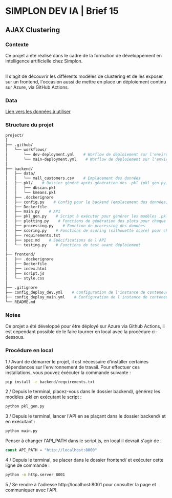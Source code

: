 # SIMPLON DEV IA | Brief 15

## AJAX Clustering

### Contexte

Ce projet a été réalisé dans le cadre de la formation de développement en intelligence artificielle chez Simplon.<br><br>

Il s'agit de découvrir les différents modèles de clustering et de les exposer sur un frontend, l'occasion aussi de mettre en place un déploiement continu sur Azure, via GitHub Actions.

### Data

[Lien vers les données à utiliser](https://www.kaggle.com/datasets/vjchoudhary7/customer-segmentation-tutorial-in-python)

### Structure du projet

```bash
project/
│
├── .github/
│   └── workflows/
│       └── dev-deployment.yml    # Worflow de déploiement sur l'environnement de dev
│       └── main-deployment.yml    # Worflow de déploiement sur l'environnement de prod
│
├── backend/
│   ├── data/
│   │   └── mall_customers.csv    # Emplacement des données
│   ├── pkl/    # Dossier généré après génération des .pkl (pkl_gen.py)
│   │   ├── dbscan.pkl
│   │   └── kmeans.pkl
│   ├── .dockerignore
│   ├── config.py    # Config pour le backend (emplacement des données, etc.)
│   ├── Dockerfile
│   ├── main.py    # API
│   ├── pkl_gen.py    # Script à exécuter pour générer les modèles .pkl
│   ├── plotting.py    # Fonctions de génération des plots pour chaque modèle
│   ├── processing.py    # Fonction de processing des données
│   ├── scoring.py    # Fonctions de scoring (silhouette score) pour chaque modèle
│   ├── requirements.txt
│   ├── spec.md    # Spécifications de l'API
│   └── testing.py    # Fonctions de test avant déploiement
│
├── frontend/
│   ├── .dockerignore
│   ├── Dockerfile
│   ├── index.html
│   ├── script.js
│   └── style.css
│
├── .gitignore
├── config_deploy_dev.yml    # Configuration de l'instance de conteneur pour le déploiement en dev
├── config_deploy_main.yml    # Configuration de l'instance de conteneurs pour le déploiement en prod
└── README.md
```
### Notes

Ce projet a été développé pour être déployé sur Azure via Github Actions, il est cependant possible de le faire tourner en local avec la procédure ci-dessous.

### Procédure en local

1 / Avant de démarrer le projet, il est nécessaire d'installer certaines dépendances sur l'environnement de travail. Pour effectuer ces installations, vous pouvez éxécuter la commande suivante :
```bash
pip install -r backend/requirements.txt
```
2 / Depuis le terminal, placez-vous dans le dossier backend/, générez les modèles .pkl en exécutant le script :
```bash
python pkl_gen.py
```
3 / Depuis le terminal, lancer l'API en se plaçant dans le dossier backend/ et en exécutant :
```bash
python main.py
```
Penser à changer l'API_PATH dans le script.js, en local il devrait s'agir de :
```js
const API_PATH = "http://localhost:8000"
```
4 / Depuis le terminal, se placer dans le dossier frontend/ et exécuter cette ligne de commande :
```bash
python -m http.server 8001
```
5 / Se rendre à l'adresse http://localhost:8001 pour consulter la page et communiquer avec l'API.
